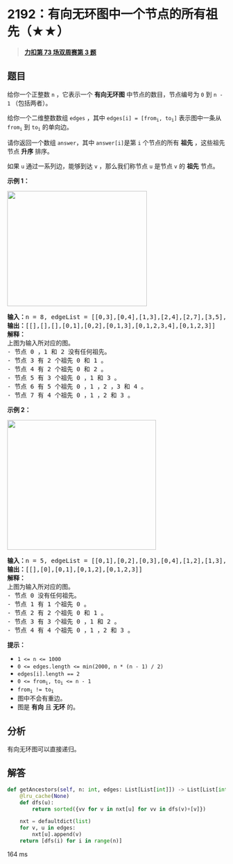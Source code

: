 # 2192：有向无环图中一个节点的所有祖先（★★）


> <u>**[力扣第 73 场双周赛第 3 题](https://leetcode.cn/problems/all-ancestors-of-a-node-in-a-directed-acyclic-graph/)**</u>

## 题目

<p>给你一个正整数 <code>n</code> ，它表示一个 <strong>有向无环图</strong> 中节点的数目，节点编号为 <code>0</code> 到 <code>n - 1</code> （包括两者）。</p>

<p>给你一个二维整数数组 <code>edges</code> ，其中 <code>edges[i] = [from<sub>i</sub>, to<sub>i</sub>]</code> 表示图中一条从 <code>from<sub>i</sub></code> 到 <code>to<sub>i</sub></code> 的单向边。</p>

<p>请你返回一个数组 <code>answer</code>，其中<em> </em><code>answer[i]</code>是第 <code>i</code> 个节点的所有 <strong>祖先</strong> ，这些祖先节点 <strong>升序</strong> 排序。</p>

<p>如果 <code>u</code> 通过一系列边，能够到达 <code>v</code> ，那么我们称节点 <code>u</code> 是节点 <code>v</code> 的 <strong>祖先</strong> 节点。</p>



<p><strong>示例 1：</strong></p>

<p><img alt="" src="https://assets.leetcode.com/uploads/2019/12/12/e1.png" style="width: 322px; height: 265px;"></p>

<pre><b>输入：</b>n = 8, edgeList = [[0,3],[0,4],[1,3],[2,4],[2,7],[3,5],[3,6],[3,7],[4,6]]
<b>输出：</b>[[],[],[],[0,1],[0,2],[0,1,3],[0,1,2,3,4],[0,1,2,3]]
<strong>解释：</strong>
上图为输入所对应的图。
- 节点 0 ，1 和 2 没有任何祖先。
- 节点 3 有 2 个祖先 0 和 1 。
- 节点 4 有 2 个祖先 0 和 2 。
- 节点 5 有 3 个祖先 0 ，1 和 3 。
- 节点 6 有 5 个祖先 0 ，1 ，2 ，3 和 4 。
- 节点 7 有 4 个祖先 0 ，1 ，2 和 3 。
</pre>

<p><strong>示例 2：</strong></p>

<p><img alt="" src="https://assets.leetcode.com/uploads/2019/12/12/e2.png" style="width: 343px; height: 299px;"></p>

<pre><b>输入：</b>n = 5, edgeList = [[0,1],[0,2],[0,3],[0,4],[1,2],[1,3],[1,4],[2,3],[2,4],[3,4]]
<b>输出：</b>[[],[0],[0,1],[0,1,2],[0,1,2,3]]
<strong>解释：</strong>
上图为输入所对应的图。
- 节点 0 没有任何祖先。
- 节点 1 有 1 个祖先 0 。
- 节点 2 有 2 个祖先 0 和 1 。
- 节点 3 有 3 个祖先 0 ，1 和 2 。
- 节点 4 有 4 个祖先 0 ，1 ，2 和 3 。
</pre>



<p><strong>提示：</strong></p>

<ul>
<li><code>1 &lt;= n &lt;= 1000</code></li>
<li><code>0 &lt;= edges.length &lt;= min(2000, n * (n - 1) / 2)</code></li>
<li><code>edges[i].length == 2</code></li>
<li><code>0 &lt;= from<sub>i</sub>, to<sub>i</sub> &lt;= n - 1</code></li>
<li><code>from<sub>i</sub> != to<sub>i</sub></code></li>
<li>图中不会有重边。</li>
<li>图是 <strong>有向</strong> 且 <strong>无环</strong> 的。</li>
</ul>


## 分析

有向无环图可以直接递归。


## 解答

```python
def getAncestors(self, n: int, edges: List[List[int]]) -> List[List[int]]:
    @lru_cache(None)
    def dfs(u):
        return sorted({vv for v in nxt[u] for vv in dfs(v)+[v]})

    nxt = defaultdict(list)
    for v, u in edges:
        nxt[u].append(v)
    return [dfs(i) for i in range(n)]
```
164 ms
